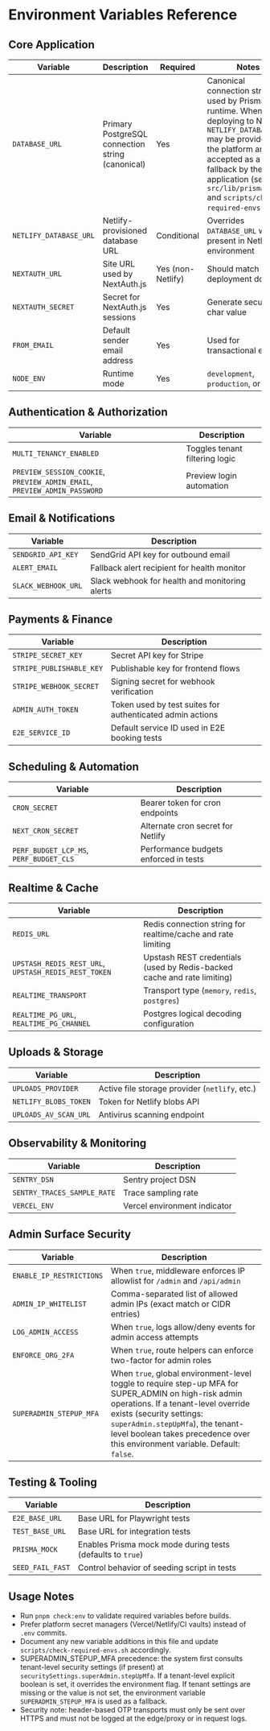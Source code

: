 # Environment Variables Reference

## Core Application
| Variable | Description | Required | Notes |
|----------|-------------|---------|-------|
| `DATABASE_URL` | Primary PostgreSQL connection string (canonical) | Yes | Canonical connection string used by Prisma and runtime. When deploying to Netlify, `NETLIFY_DATABASE_URL` may be provided by the platform and is accepted as a fallback by the application (see `src/lib/prisma.ts` and `scripts/check-required-envs.sh`). |
| `NETLIFY_DATABASE_URL` | Netlify-provisioned database URL | Conditional | Overrides `DATABASE_URL` when present in Netlify environment |
| `NEXTAUTH_URL` | Site URL used by NextAuth.js | Yes (non-Netlify) | Should match deployment domain |
| `NEXTAUTH_SECRET` | Secret for NextAuth.js sessions | Yes | Generate secure 32+ char value |
| `FROM_EMAIL` | Default sender email address | Yes | Used for transactional emails |
| `NODE_ENV` | Runtime mode | Yes | `development`, `production`, or `test` |

## Authentication & Authorization
| Variable | Description |
|----------|-------------|
| `MULTI_TENANCY_ENABLED` | Toggles tenant filtering logic |
| `PREVIEW_SESSION_COOKIE`, `PREVIEW_ADMIN_EMAIL`, `PREVIEW_ADMIN_PASSWORD` | Preview login automation |

## Email & Notifications
| Variable | Description |
|----------|-------------|
| `SENDGRID_API_KEY` | SendGrid API key for outbound email |
| `ALERT_EMAIL` | Fallback alert recipient for health monitor |
| `SLACK_WEBHOOK_URL` | Slack webhook for health and monitoring alerts |

## Payments & Finance
| Variable | Description |
|----------|-------------|
| `STRIPE_SECRET_KEY` | Secret API key for Stripe |
| `STRIPE_PUBLISHABLE_KEY` | Publishable key for frontend flows |
| `STRIPE_WEBHOOK_SECRET` | Signing secret for webhook verification |
| `ADMIN_AUTH_TOKEN` | Token used by test suites for authenticated admin actions |
| `E2E_SERVICE_ID` | Default service ID used in E2E booking tests |

## Scheduling & Automation
| Variable | Description |
|----------|-------------|
| `CRON_SECRET` | Bearer token for cron endpoints |
| `NEXT_CRON_SECRET` | Alternate cron secret for Netlify |
| `PERF_BUDGET_LCP_MS`, `PERF_BUDGET_CLS` | Performance budgets enforced in tests |

## Realtime & Cache
| Variable | Description |
|----------|-------------|
| `REDIS_URL` | Redis connection string for realtime/cache and rate limiting |
| `UPSTASH_REDIS_REST_URL`, `UPSTASH_REDIS_REST_TOKEN` | Upstash REST credentials (used by Redis-backed cache and rate limiting) |
| `REALTIME_TRANSPORT` | Transport type (`memory`, `redis`, `postgres`) |
| `REALTIME_PG_URL`, `REALTIME_PG_CHANNEL` | Postgres logical decoding configuration |

## Uploads & Storage
| Variable | Description |
|----------|-------------|
| `UPLOADS_PROVIDER` | Active file storage provider (`netlify`, etc.) |
| `NETLIFY_BLOBS_TOKEN` | Token for Netlify blobs API |
| `UPLOADS_AV_SCAN_URL` | Antivirus scanning endpoint |

## Observability & Monitoring
| Variable | Description |
|----------|-------------|
| `SENTRY_DSN` | Sentry project DSN |
| `SENTRY_TRACES_SAMPLE_RATE` | Trace sampling rate |
| `VERCEL_ENV` | Vercel environment indicator |

## Admin Surface Security
| Variable | Description |
|----------|-------------|
| `ENABLE_IP_RESTRICTIONS` | When `true`, middleware enforces IP allowlist for `/admin` and `/api/admin` |
| `ADMIN_IP_WHITELIST` | Comma-separated list of allowed admin IPs (exact match or CIDR entries) |
| `LOG_ADMIN_ACCESS` | When `true`, logs allow/deny events for admin access attempts |
| `ENFORCE_ORG_2FA` | When `true`, route helpers can enforce two-factor for admin roles |
| `SUPERADMIN_STEPUP_MFA` | When `true`, global environment-level toggle to require step-up MFA for SUPER_ADMIN on high-risk admin operations. If a tenant-level override exists (security settings: `superAdmin.stepUpMfa`), the tenant-level boolean takes precedence over this environment variable. Default: `false`. |

## Testing & Tooling
| Variable | Description |
|----------|-------------|
| `E2E_BASE_URL` | Base URL for Playwright tests |
| `TEST_BASE_URL` | Base URL for integration tests |
| `PRISMA_MOCK` | Enables Prisma mock mode during tests (defaults to `true`) |
| `SEED_FAIL_FAST` | Control behavior of seeding script in tests |

## Usage Notes
- Run `pnpm check:env` to validate required variables before builds.
- Prefer platform secret managers (Vercel/Netlify/CI vaults) instead of `.env` commits.
- Document any new variable additions in this file and update `scripts/check-required-envs.sh` accordingly.
- SUPERADMIN_STEPUP_MFA precedence: the system first consults tenant-level security settings (if present) at `securitySettings.superAdmin.stepUpMfa`. If a tenant-level explicit boolean is set, it overrides the environment flag. If tenant settings are missing or the value is not set, the environment variable `SUPERADMIN_STEPUP_MFA` is used as a fallback.
- Security note: header-based OTP transports must only be sent over HTTPS and must not be logged at the edge/proxy or in request logs.
